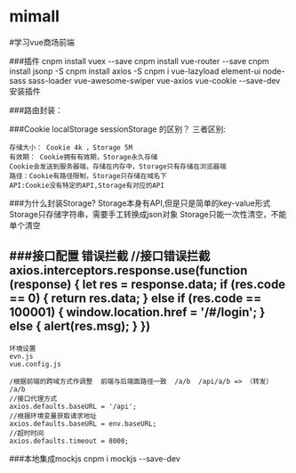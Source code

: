 # mimall
#学习vue商场前端

###插件
    cnpm install vuex --save
    cnpm install vue-router --save
    cnpm install jsonp -S
    cnpm install axios -S
    cnpm i vue-lazyload element-ui node-sass sass-loader vue-awesome-swiper vue-axios vue-cookie --save-dev  安装插件

###路由封装：
 
###Cookie localStorage sessionStorage 的区别？
 三者区别:
  
    存储大小： Cookie 4k ，Storage 5M
    有效期： Cookie拥有有效期，Storage永久存储
    Cookie会发送到服务器端，存储在内存中，Storage只有存储在浏览器端
    路径：Cookie有路径限制，Storage只存储在域名下
    API:Cookie没有特定的API,Storage有对应的API

###为什么封装Storage?
    Storage本身有API,但是只是简单的key-value形式
    Storage只存储字符串，需要手工转换成json对象
    Storage只能一次性清空，不能单个清空

###接口配置
    错误拦截
    //接口错误拦截
    axios.interceptors.response.use(function (response) {
        let res = response.data;
        if (res.code == 0) {
            return res.data;
        } else if (res.code == 100001) {
            window.location.href = '/#/login';
        } else {
            alert(res.msg);
        }
    })
------
    环境设置
    evn.js 
    vue.config.js
    
    /根据前端的跨域方式作调整  前端与后端面路径一致  /a/b  /api/a/b => （转发） /a/b
    //接口代理方式
    axios.defaults.baseURL = '/api';
    //根据环境变量获取请求地址
    axios.defaults.baseURL = env.baseURL;
    //超时时间
    axios.defaults.timeout = 8000;

###本地集成mockjs
    cnpm i mockjs --save-dev
